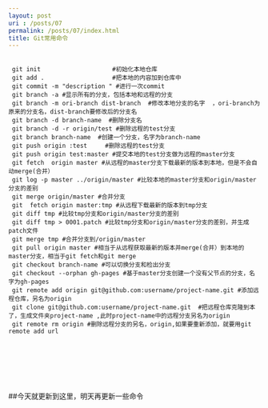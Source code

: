```yaml
---
layout: post
uri : /posts/07
permalink: /posts/07/index.html
title: Git常用命令
---
```




<pre>
 <code>
 git init                    #初始化本地仓库
 git add .                   #把本地的内容加到仓库中
 git commit -m "description " #进行一次commit 
 git branch -a #显示所有的分支，包括本地和远程的分支
 git branch -m ori-branch dist-branch  #修改本地分支的名字  ，ori-branch为原来的分支名，dist-branch要修改后的分支名
 git branch -d branch-name  #删除分支名
 git branch -d -r origin/test #删除远程的test分支
 git branch branch-name  #创建一个分支，名字为branch-name
 git push origin :test     #删除远程的test分支
 git push origin test:master #提交本地的test分支做为远程的master分支
 git fetch  origin master #从远程的master分支下载最新的版本到本地，但是不会自动merge(合并）
 git log -p master ../origin/master #比较本地的master分支和origin/master分支的差别
 git merge origin/master #合并分支
 git  fetch origin master:tmp #从远程下载最新的版本到tmp分支
 git diff tmp #比较tmp分支和origin/master分支的差别
 git diff tmp > 0001.patch #比较tmp分支和origin/master分支的差别，并生成patch文件
 git merge tmp #合并分支到/origin/master
 git pull origin master #相当于从远程获取最新的版本并merge(合并）到本地的master分支，相当于git fetch和git merge 
 git checkout branch-name #可以切换分支和检出分支
 git checkout --orphan gh-pages #基于master分支创建一个没有父节点的分支，名字为gh-pages 
 git remote add origin git@github.com:username/project-name.git #添加远程仓库，另名为origin
 git clone git@github.com:username/project-name.git  #把远程仓库克隆到本了，生成文件夹project-name ,此时project-name中的远程分支另名为origin
 git remote rm origin #删除远程分支的另名，origin,如果要重新添加，就要用git remote add url

 




 </code>
</pre>


##今天就更新到这里，明天再更新一些命令

